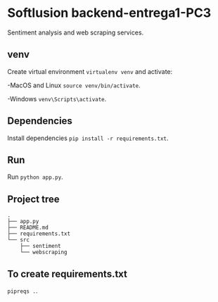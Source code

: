 # Softlusion backend-entrega1-PC3

Sentiment analysis and web scraping services. 

## venv

Create virtual environment `virtualenv venv` and activate:

-MacOS and Linux `source venv/bin/activate`.

-Windows `venv\Scripts\activate`.

## Dependencies

Install dependencies `pip install -r requirements.txt`.

## Run

Run `python app.py`.

## Project tree


```
.
├── app.py
├── README.md
├── requirements.txt
└── src
    ├── sentiment
    └── webscraping
```

## To create requirements.txt

`pipreqs .`.
